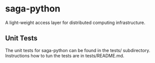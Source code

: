 saga-python
===========

A light-weight access layer for distributed computing infrastructure.


Unit Tests
----------

The unit tests for saga-python can be found in the tests/ subdirectory.
Instructions how to tun the tests are in tests/README.md.
 


